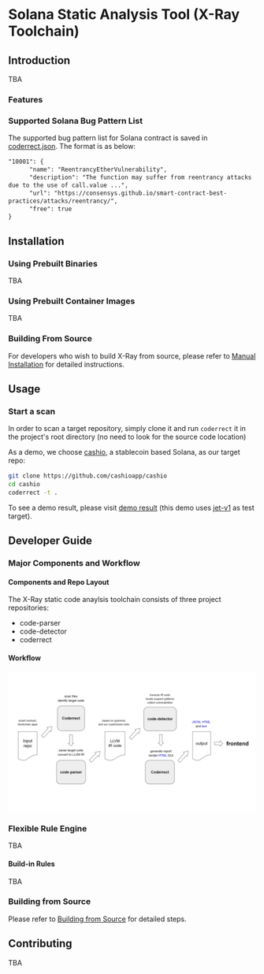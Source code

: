 # Solana Static Analysis Tool (X-Ray Toolchain)

## Introduction

TBA

### Features

### Supported Solana Bug Pattern List

The supported bug pattern list for Solana contract is saved in [coderrect.json](./coderrect/package/conf/coderrect.json). The format is as below:

```
"10001": {
      "name": "ReentrancyEtherVulnerability",
      "description": "The function may suffer from reentrancy attacks due to the use of call.value ...",
      "url": "https://consensys.github.io/smart-contract-best-practices/attacks/reentrancy/",
      "free": true
}
```

## Installation

### Using Prebuilt Binaries

TBA

### Using Prebuilt Container Images

TBA

### Building From Source

For developers who wish to build X-Ray from source, please refer to
[Manual Installation](./README.md#manual-installation) for detailed
instructions.

## Usage

### Start a scan

In order to scan a target repository, simply clone it and run `coderrect` it in
the project's root directory (no need to look for the source code location)

As a demo, we choose [cashio](https://github.com/cashioapp/cashio), a
stablecoin based Solana, as our target repo:

```sh
git clone https://github.com/cashioapp/cashio
cd cashio
coderrect -t .
```

To see a demo result, please visit [demo result](./demo/README.md) (this demo
uses [jet-v1](https://github.com/jet-lab/jet-v1) as test target).

## Developer Guide

### Major Components and Workflow

#### Components and Repo Layout

The X-Ray static code anaylsis toolchain consists of three project repositories:

* code-parser
* code-detector
* coderrect

#### Workflow

<img src="./docs/images/workflow.jpg" width="1100px">


### Flexible Rule Engine

TBA

#### Build-in Rules

TBA

### Building from Source

Please refer to [Building from Source](docs/building.md) for detailed steps.


## Contributing

TBA
